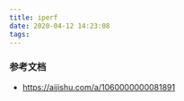 ```yaml
---
title: iperf
date: 2020-04-12 14:23:08
tags:
---
```


### 参考文档
- https://aijishu.com/a/1060000000081891